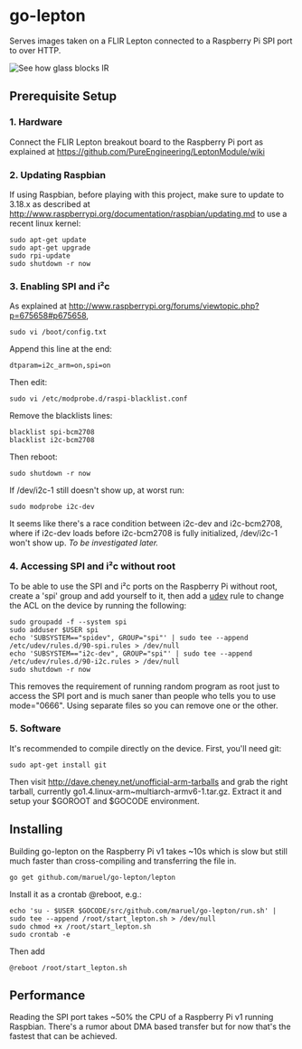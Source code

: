 go-lepton
=========

Serves images taken on a FLIR Lepton connected to a Raspberry Pi SPI port to
over HTTP.

![See how glass blocks IR](https://raw.github.com/maruel/go-lepton/master/static/photo_ir.png)


Prerequisite Setup
------------------

### 1. Hardware

Connect the FLIR Lepton breakout board to the Raspberry Pi port as explained at
https://github.com/PureEngineering/LeptonModule/wiki


### 2. Updating Raspbian

If using Raspbian, before playing with this project, make sure to update to
3.18.x as described at
http://www.raspberrypi.org/documentation/raspbian/updating.md to use a recent
linux kernel:

    sudo apt-get update
    sudo apt-get upgrade
    sudo rpi-update
    sudo shutdown -r now


### 3. Enabling SPI and i²c

As explained at http://www.raspberrypi.org/forums/viewtopic.php?p=675658#p675658,

    sudo vi /boot/config.txt

Append this line at the end:

    dtparam=i2c_arm=on,spi=on

Then edit:

    sudo vi /etc/modprobe.d/raspi-blacklist.conf

Remove the blacklists lines:

    blacklist spi-bcm2708
    blacklist i2c-bcm2708

Then reboot:

    sudo shutdown -r now

If /dev/i2c-1 still doesn't show up, at worst run:

    sudo modprobe i2c-dev

It seems like there's a race condition between i2c-dev and i2c-bcm2708, where if
i2c-dev loads before i2c-bcm2708 is fully initialized, /dev/i2c-1 won't show up.
_To be investigated later._


### 4. Accessing SPI and i²c without root

To be able to use the SPI and i²c ports on the Raspberry Pi without root, create
a 'spi' group and add yourself to it, then add a
[udev](http://reactivated.net/writing_udev_rules.html) rule to change the ACL on
the device by running the following:

    sudo groupadd -f --system spi
    sudo adduser $USER spi
    echo 'SUBSYSTEM=="spidev", GROUP="spi"' | sudo tee --append /etc/udev/rules.d/90-spi.rules > /dev/null
    echo 'SUBSYSTEM=="i2c-dev", GROUP="spi"' | sudo tee --append /etc/udev/rules.d/90-i2c.rules > /dev/null
    sudo shutdown -r now

This removes the requirement of running random program as root just to access
the SPI port and is much saner than people who tells you to use mode="0666".
Using separate files so you can remove one or the other.


### 5. Software

It's recommended to compile directly on the device. First, you'll need git:

    sudo apt-get install git

Then visit http://dave.cheney.net/unofficial-arm-tarballs and grab the right
tarball, currently go1.4.linux-arm~multiarch-armv6-1.tar.gz. Extract it and
setup your $GOROOT and $GOCODE environment.


Installing
----------

Building go-lepton on the Raspberry Pi v1 takes ~10s which is slow but still
much faster than cross-compiling and transferring the file in.

    go get github.com/maruel/go-lepton/lepton

Install it as a crontab @reboot, e.g.:

    echo 'su - $USER $GOCODE/src/github.com/maruel/go-lepton/run.sh' | sudo tee --append /root/start_lepton.sh > /dev/null
    sudo chmod +x /root/start_lepton.sh
    sudo crontab -e

Then add

    @reboot /root/start_lepton.sh


Performance
-----------

Reading the SPI port takes ~50% the CPU of a Raspberry Pi v1 running
Raspbian. There's a rumor about DMA based transfer but for now that's the
fastest that can be achieved.
